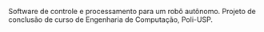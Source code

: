 Software de controle e processamento para um robô autônomo. Projeto de conclusão de curso de Engenharia de Computação, Poli-USP.